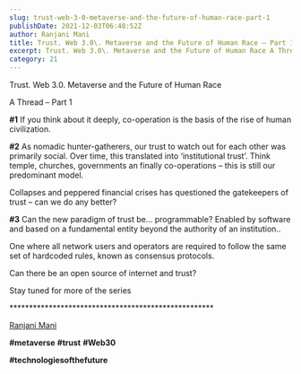 ```yaml
---
slug: trust-web-3-0-metaverse-and-the-future-of-human-race-part-1
publishDate: 2021-12-03T06:48:52Z
author: Ranjani Mani
title: Trust. Web 3.0\. Metaverse and the Future of Human Race – Part 1 
excerpt: Trust. Web 3.0\. Metaverse and the Future of Human Race A Thread – Part 1 #1 If you think about it deeply, co-operation is the basis of the rise of human civilization. #2 As nomadic hunter-gatherers, our trust to watch out for each other was primarily social. Over time, this translated into ‘institutional trust’. Think  ... 
category: 21
---
```


Trust. Web 3.0\. Metaverse and the Future of Human Race

A Thread – Part 1

**#1** If you think about it deeply, co-operation is the basis of the rise of human civilization.

**#2** As nomadic hunter-gatherers, our trust to watch out for each other was primarily social. Over time, this translated into ‘institutional trust’. Think temple, churches, governments an finally co-operations – this is still our predominant model.

Collapses and peppered financial crises has questioned the gatekeepers of trust – can we do any better?

**#3** Can the new paradigm of trust be… programmable? Enabled by software and based on a fundamental entity beyond the authority of an institution..

One where all network users and operators are required to follow the same set of hardcoded rules, known as consensus protocols.

Can there be an open source of internet and trust?

Stay tuned for more of the series

\*\*\*\*\*\*\*\*\*\*\*\*\*\*\*\*\*\*\*\*\*\*\*\*\*\*\*\*\*\*\*\*\*\*\*\*\*\*\*\*\*\*\*\*\*\*\*\*\*\*\*\*

[Ranjani Mani](https://www.linkedin.com/feed/#)

**#metaverse** **#trust** **#Web30**

**#technologiesofthefuture**